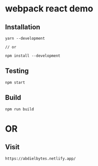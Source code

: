 # webpack react demo

## Installation
```
yarn --development 

// or

npm install --development 
```

## Testing

```
npm start
```

## Build

```
npm run build
```

# OR

## Visit 

```
https://abdielbytes.netlify.app/ 
```
